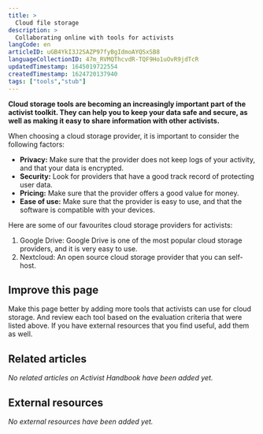 ```yaml
---
title: >
  Cloud file storage
description: >
  Collaborating online with tools for activists
langCode: en
articleID: uGB4YkI3J2SAZP97fyBgIdmoAYQSxSB8
languageCollectionID: 47m_RVMQThcvdR-TQF9Ho1uOvR9jdTcR
updatedTimestamp: 1645019722554
createdTimestamp: 1624720137940
tags: ["tools","stub"]
---
```


**Cloud storage tools are becoming an increasingly important part of the activist toolkit. They can help you to keep your data safe and secure, as well as making it easy to share information with other activists.**

When choosing a cloud storage provider, it is important to consider the following factors:

-   **Privacy:** Make sure that the provider does not keep logs of your activity, and that your data is encrypted.
-   **Security:** Look for providers that have a good track record of protecting user data.
-   **Pricing:** Make sure that the provider offers a good value for money.
-   **Ease of use:** Make sure that the provider is easy to use, and that the software is compatible with your devices.

Here are some of our favourites cloud storage providers for activists:

1.  Google Drive: Google Drive is one of the most popular cloud storage providers, and it is very easy to use.
2.  Nextcloud: An open source cloud storage provider that you can self-host.

## Improve this page

Make this page better by adding more tools that activists can use for cloud storage. And review each tool based on the evaluation criteria that were listed above. If you have external resources that you find useful, add them as well.

## Related articles

_No related articles on Activist Handbook have been added yet._

## External resources

_No external resources have been added yet._